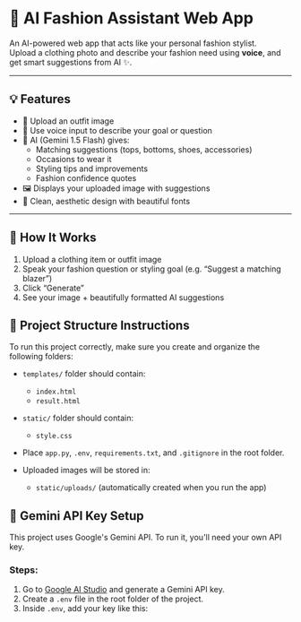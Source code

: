 # 👗 AI Fashion Assistant Web App

An AI-powered web app that acts like your personal fashion stylist.  
Upload a clothing photo and describe your fashion need using **voice**, and get smart suggestions from AI ✨.

---

## 💡 Features

- 🧥 Upload an outfit image
- 🎤 Use voice input to describe your goal or question
- 🧠 AI (Gemini 1.5 Flash) gives:
  - Matching suggestions (tops, bottoms, shoes, accessories)
  - Occasions to wear it
  - Styling tips and improvements
  - Fashion confidence quotes
- 🖼️ Displays your uploaded image with suggestions
- 🎨 Clean, aesthetic design with beautiful fonts

---

## 📸 How It Works

1. Upload a clothing item or outfit image
2. Speak your fashion question or styling goal (e.g. “Suggest a matching blazer”)
3. Click “Generate”
4. See your image + beautifully formatted AI suggestions

## 📁 Project Structure Instructions

To run this project correctly, make sure you create and organize the following folders:

- `templates/` folder should contain:
  - `index.html`
  - `result.html`

- `static/` folder should contain:
  - `style.css`

- Place `app.py`, `.env`, `requirements.txt`, and `.gitignore` in the root folder.

- Uploaded images will be stored in:
  - `static/uploads/` (automatically created when you run the app)

## 🔐 Gemini API Key Setup

This project uses Google's Gemini API. To run it, you'll need your own API key.

### Steps:
1. Go to [Google AI Studio](https://aistudio.google.com/app/apikey) and generate a Gemini API key.
2. Create a `.env` file in the root folder of the project.
3. Inside `.env`, add your key like this:
